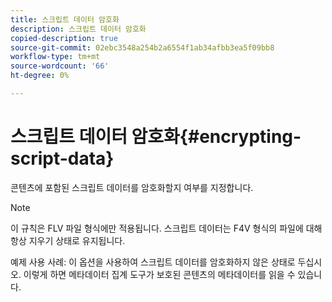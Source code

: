 ```yaml
---
title: 스크립트 데이터 암호화
description: 스크립트 데이터 암호화
copied-description: true
source-git-commit: 02ebc3548a254b2a6554f1ab34afbb3ea5f09bb8
workflow-type: tm+mt
source-wordcount: '66'
ht-degree: 0%

---
```


# 스크립트 데이터 암호화{#encrypting-script-data}

콘텐츠에 포함된 스크립트 데이터를 암호화할지 여부를 지정합니다.

>[!NOTE]
>
>이 규칙은 FLV 파일 형식에만 적용됩니다. 스크립트 데이터는 F4V 형식의 파일에 대해 항상 지우기 상태로 유지됩니다.

예제 사용 사례: 이 옵션을 사용하여 스크립트 데이터를 암호화하지 않은 상태로 두십시오. 이렇게 하면 메타데이터 집계 도구가 보호된 콘텐츠의 메타데이터를 읽을 수 있습니다.
